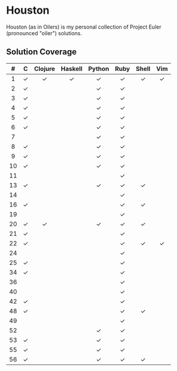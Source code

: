 Houston
=======

Houston (as in Oilers) is my personal collection of Project Euler (pronounced "oiler") solutions.

Solution Coverage
-----------------

\#|C|Clojure|Haskell|Python|Ruby|Shell|Vim
:-:|:-:|:-:|:-:|:-:|:-:|:-:|:-:
1|✓|✓|✓|✓|✓|✓|✓
2|✓|||✓|✓||
3|✓|||✓|✓||
4|✓|||✓|✓||
5|✓|||✓|✓||
6|✓|||✓|✓||
7||||✓|✓||
8|✓|||✓|✓||
9|✓|||✓|✓||
10|✓|||✓|✓||
11|||||✓||
13|✓|||✓|✓|✓|
14|||||✓||
16|✓||||✓|✓|
19|||||✓||
20|✓|✓||✓|✓|✓|
21|✓||||✓||
22|✓||||✓|✓|✓
24|||||✓||
25|✓||||✓||
34|✓||||✓||
36|||||✓||
40|||||✓||
42|✓||||✓||
48|✓||||✓|✓|
49|||||✓||
52||||✓|✓||
53|✓|||✓|✓||
55|✓|||✓|✓||
56|✓|||✓|✓|✓|
